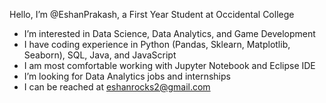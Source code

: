 Hello, I’m @EshanPrakash, a First Year Student at Occidental College
- I’m interested in Data Science, Data Analytics, and Game Development
- I have coding experience in Python (Pandas, Sklearn, Matplotlib, Seaborn), SQL, Java, and JavaScript
- I am most comfortable working with Jupyter Notebook and Eclipse IDE
- I’m looking for Data Analytics jobs and internships
- I can be reached at eshanrocks2@gmail.com

<!---
EshanPrakash/EshanPrakash is a ✨ special ✨ repository because its `README.md` (this file) appears on your GitHub profile.
You can click the Preview link to take a look at your changes.
--->
